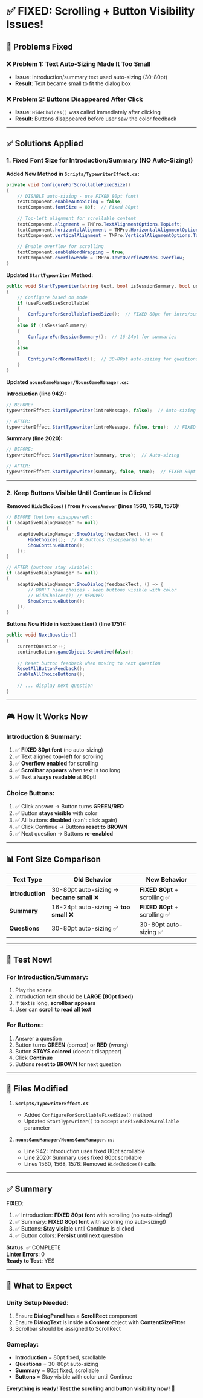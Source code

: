 # ✅ FIXED: Scrolling + Button Visibility Issues!

## 🎯 Problems Fixed

### ❌ Problem 1: Text Auto-Sizing Made It Too Small
- **Issue**: Introduction/summary text used auto-sizing (30-80pt)
- **Result**: Text became small to fit the dialog box

### ❌ Problem 2: Buttons Disappeared After Click
- **Issue**: `HideChoices()` was called immediately after clicking
- **Result**: Buttons disappeared before user saw the color feedback

---

## ✅ Solutions Applied

### 1. **Fixed Font Size for Introduction/Summary (NO Auto-Sizing!)**

**Added New Method in `Scripts/TypewriterEffect.cs`:**

```csharp
private void ConfigureForScrollableFixedSize()
{
    // DISABLE auto-sizing - use FIXED 80pt font!
    textComponent.enableAutoSizing = false;
    textComponent.fontSize = 80f;  // Fixed 80pt!
    
    // Top-left alignment for scrollable content
    textComponent.alignment = TMPro.TextAlignmentOptions.TopLeft;
    textComponent.horizontalAlignment = TMPro.HorizontalAlignmentOptions.Left;
    textComponent.verticalAlignment = TMPro.VerticalAlignmentOptions.Top;
    
    // Enable overflow for scrolling
    textComponent.enableWordWrapping = true;
    textComponent.overflowMode = TMPro.TextOverflowModes.Overflow;
}
```

**Updated `StartTypewriter` Method:**
```csharp
public void StartTypewriter(string text, bool isSessionSummary, bool useFixedSizeScrollable = false)
{
    // Configure based on mode
    if (useFixedSizeScrollable)
    {
        ConfigureForScrollableFixedSize();  // FIXED 80pt for intro/summary
    }
    else if (isSessionSummary)
    {
        ConfigureForSessionSummary();  // 16-24pt for summaries
    }
    else
    {
        ConfigureForNormalText();  // 30-80pt auto-sizing for questions
    }
}
```

**Updated `nounsGameManager/NounsGameManager.cs`:**

**Introduction (line 942):**
```csharp
// BEFORE:
typewriterEffect.StartTypewriter(introMessage, false);  // Auto-sizing

// AFTER:
typewriterEffect.StartTypewriter(introMessage, false, true);  // FIXED 80pt scrollable!
```

**Summary (line 2020):**
```csharp
// BEFORE:
typewriterEffect.StartTypewriter(summary, true);  // Auto-sizing

// AFTER:
typewriterEffect.StartTypewriter(summary, false, true);  // FIXED 80pt scrollable!
```

---

### 2. **Keep Buttons Visible Until Continue is Clicked**

**Removed `HideChoices()` from `ProcessAnswer` (lines 1560, 1568, 1576):**

```csharp
// BEFORE (buttons disappeared):
if (adaptiveDialogManager != null)
{
    adaptiveDialogManager.ShowDialog(feedbackText, () => {
        HideChoices();  // ❌ Buttons disappeared here!
        ShowContinueButton();
    });
}

// AFTER (buttons stay visible):
if (adaptiveDialogManager != null)
{
    adaptiveDialogManager.ShowDialog(feedbackText, () => {
        // DON'T hide choices - keep buttons visible with color
        // HideChoices(); // REMOVED
        ShowContinueButton();
    });
}
```

**Buttons Now Hide in `NextQuestion()` (line 1751):**
```csharp
public void NextQuestion()
{
    currentQuestion++;
    continueButton.gameObject.SetActive(false);
    
    // Reset button feedback when moving to next question
    ResetAllButtonFeedback();
    EnableAllChoiceButtons();
    
    // ... display next question
}
```

---

## 🎮 How It Works Now

### **Introduction & Summary:**
1. ✅ **FIXED 80pt font** (no auto-sizing)
2. ✅ Text aligned **top-left** for scrolling
3. ✅ **Overflow enabled** for scrolling
4. ✅ **Scrollbar appears** when text is too long
5. ✅ Text **always readable** at 80pt!

### **Choice Buttons:**
1. ✅ Click answer → Button turns **GREEN/RED**
2. ✅ Button **stays visible** with color
3. ✅ All buttons **disabled** (can't click again)
4. ✅ Click Continue → Buttons **reset to BROWN**
5. ✅ Next question → Buttons **re-enabled**

---

## 📊 Font Size Comparison

| Text Type | Old Behavior | New Behavior |
|-----------|--------------|--------------|
| **Introduction** | 30-80pt auto-sizing → **became small** ❌ | **FIXED 80pt** + scrolling ✅ |
| **Summary** | 16-24pt auto-sizing → **too small** ❌ | **FIXED 80pt** + scrolling ✅ |
| **Questions** | 30-80pt auto-sizing ✅ | 30-80pt auto-sizing ✅ |

---

## 🧪 Test Now!

### **For Introduction/Summary:**
1. Play the scene
2. Introduction text should be **LARGE (80pt fixed)**
3. If text is long, **scrollbar appears**
4. User can **scroll to read all text**

### **For Buttons:**
1. Answer a question
2. Button turns **GREEN** (correct) or **RED** (wrong)
3. Button **STAYS colored** (doesn't disappear)
4. Click **Continue**
5. Buttons **reset to BROWN** for next question

---

## 📝 Files Modified

1. **`Scripts/TypewriterEffect.cs`**:
   - Added `ConfigureForScrollableFixedSize()` method
   - Updated `StartTypewriter()` to accept `useFixedSizeScrollable` parameter

2. **`nounsGameManager/NounsGameManager.cs`**:
   - Line 942: Introduction uses fixed 80pt scrollable
   - Line 2020: Summary uses fixed 80pt scrollable
   - Lines 1560, 1568, 1576: Removed `HideChoices()` calls

---

## ✅ Summary

**FIXED**:
1. ✅ Introduction: **FIXED 80pt font** with scrolling (no auto-sizing!)
2. ✅ Summary: **FIXED 80pt font** with scrolling (no auto-sizing!)
3. ✅ Buttons: **Stay visible** until Continue is clicked
4. ✅ Button colors: **Persist** until next question

**Status**: ✅ COMPLETE  
**Linter Errors**: 0  
**Ready to Test**: YES

---

## 🚀 What to Expect

### Unity Setup Needed:
1. Ensure **DialogPanel** has a **ScrollRect** component
2. Ensure **DialogText** is inside a **Content** object with **ContentSizeFitter**
3. Scrollbar should be assigned to ScrollRect

### Gameplay:
- **Introduction** = 80pt fixed, scrollable
- **Questions** = 30-80pt auto-sizing
- **Summary** = 80pt fixed, scrollable
- **Buttons** = Stay visible with color until Continue

**Everything is ready! Test the scrolling and button visibility now!** 🎉

